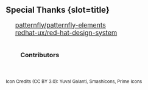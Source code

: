 ## Special Thanks {slot=title}

- <read-icon name=github></read-icon>[patternfly/patternfly-elements][pfe]
- <read-icon name=github></read-icon>[redhat-ux/red-hat-design-system][rhds]

### Contributors
<div id="contributors">
  <github-contributors defer repo="patternfly/patternfly-elements"></github-contributors>
  <github-contributors defer repo="redhat-ux/red-hat-design-system" exclude-repo="patternfly/patternfly-elements"></github-contributors>
</div>

<small>Icon Credits (CC BY 3.0): Yuval Galanti, Smashicons, Prime Icons</small>

<style>
#contributors {
  --avatar-size: 128px;
  --_margin: calc(var(--avatar-size, 60px) * .3);
  margin-inline-start: var(--_margin);
  margin-block-start: var(--_margin);
}
github-contributors::part(list) {
  display: contents;
  flex-wrap: wrap;
}
github-contributors:not(:first-of-type) {
  margin-inline-start: var(-1 * var(--_margin));
}
#contributors {
  display: flex;
  flex-wrap: wrap;
}
ul {
  list-style-type: none;
  font-size: 120%;
  padding: 0 1em;
}
ul li {
  display: flex;
  align-items: center;
  gap: 8px;
}
ul li svg {
  width: 20px;
  aspect-ratio: 1;
}
</style>

<script type="module">
import "./github-contributors.js";
document.querySelector('slidem-deck').addEventListener('change', function(event) {
  if (this.currentSlide.getAttribute('name') === 'thanks') {
    const els = this.currentSlide.shadowRoot.querySelectorAll('github-contributors')
    els.forEach(el => el.render());
  }
});
</script>
[pfe]: https://github.com/patternfly/patternfly-elements
[rhds]: https://github.com/redhat-ux/red-hat-design-system
